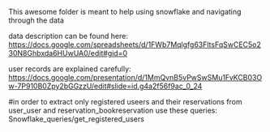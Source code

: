 This awesome folder is meant to help using snowflake and navigating through the data

data description can be found here:
https://docs.google.com/spreadsheets/d/1FWb7Mqlgfg63FltsFqSwCEC5o230N8Ghbxda6HUwUA0/edit#gid=0

user records are explained carefully:
https://docs.google.com/presentation/d/1MmQvnB5vPwSwSMu1FvKCB03Ow-7P910B0Zpy2bGGzzU/edit#slide=id.g4a2f56f9ac_0_24


#in order to extract only registered useers and their reservations from user_user and reservation_bookreservation use these queries:
Snowflake_queries/get_registered_users
      

